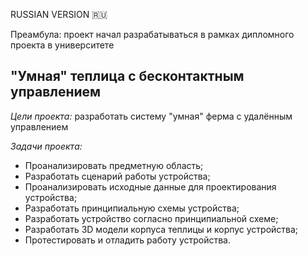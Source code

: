 RUSSIAN VERSION :ru:

Преамбула: проект начал разрабатываться в рамках дипломного проекта в университете

## "Умная" теплица с бесконтактным управлением

*Цели проекта:* разработать систему "умная" ферма с удалённым управлением

*Задачи проекта:*
- Проанализировать предметную область;
- Разработать сценарий работы устройства;
- Проанализировать исходные данные для проектирования устройства;
- Разработать принципиальную схемы устройства;
- Разработать устройство согласно принципиальной схеме;
- Разработать 3D модели корпуса теплицы и корпус устройства;
- Протестировать и отладить работу устройства.

